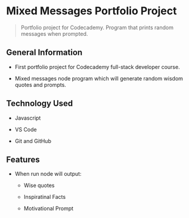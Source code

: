 # Mixed Messages Portfolio Project 

> Portfolio project for Codecademy. Program that prints random messages when prompted.


## General Information

* First portfolio project for Codecademy full-stack developer course.

* Mixed messages node program which will generate random wisdom quotes and prompts.

## Technology Used

* Javascript

* VS Code

* Git and GitHub

## Features

* When run node will output:
  * Wise quotes

  * Inspiratinal Facts

  * Motivational Prompt 